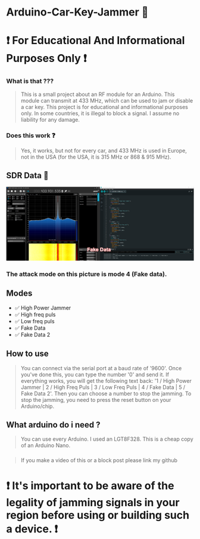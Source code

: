 # Arduino-Car-Key-Jammer 🔑
# ❗ For Educational And Informational Purposes Only ❗
### What is that ???
> This is a small project about an RF module for an Arduino. This module can transmit at 433 MHz, which can be used to jam or disable a car key. This project is for educational and informational purposes only. In some countries, it is illegal to block a signal. I assume no liability for any damage.

### Does this work ❓
> Yes, it works, but not for every car, and 433 MHz is used in Europe, not in the USA (for the USA, it is 315 MHz or 868 & 915 MHz).

## SDR Data 📶
![pic](https://github.com/Tiegertropfen119-0001/Arduino-Car-Key-Jammer/blob/main/img/fakedata.png)
### The attack mode on this picture is mode 4 (Fake data).

## Modes 
- ✅ High Power Jammer
- ✅ High freq puls
- ✅ Low freq puls
- ✅ Fake Data
- ✅ Fake Data 2

## How to use
> You can connect via the serial port at a baud rate of '9600'. Once you've done this, you can type the number '0' and send it. If everything works, you will get the following text back: '1 / High Power Jammer | 2 / High Freq Puls | 3 / Low Freq Puls | 4 / Fake Data | 5 / Fake Data 2'. Then you can choose a number to stop the jamming. To stop the jamming, you need to press the reset button on your Arduino/chip.

## What arduino do i need ?
> You can use every Arduino. I used an LGT8F328. This is a cheap copy of an Arduino Nano.
###

> If you make a video of this or a block post please link my github

# ❗ It's important to be aware of the legality of jamming signals in your region before using or building such a device. ❗
